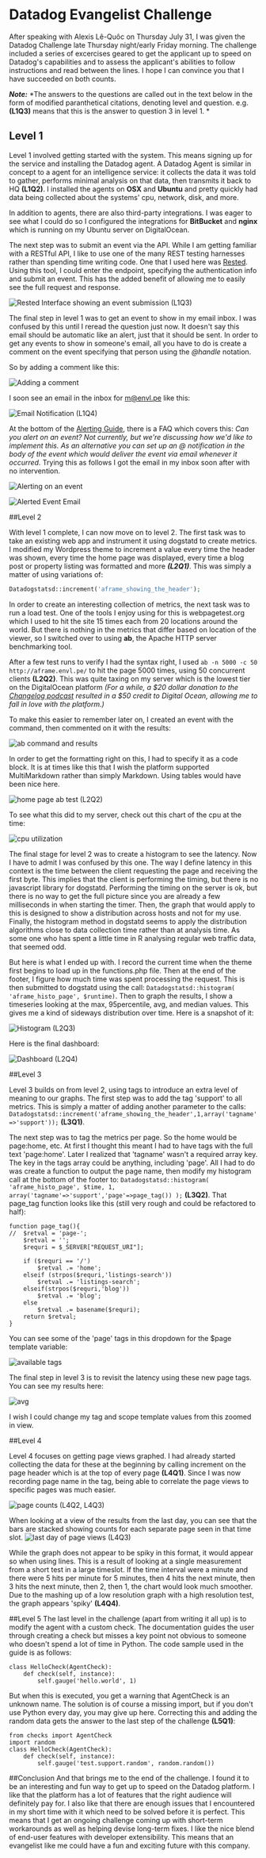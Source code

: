 # Datadog Evangelist Challenge
After speaking with Alexis Lê-Quôc on Thursday July 31, I was given the Datadog Challenge late Thursday night/early Friday morning. The challenge included a series of excercises geared to get the applicant up to speed on Datadog's capabilities and to assess the applicant's abilities to follow instructions and read between the lines. I hope I can convince you that I have succeeded on both counts.

***Note:*** *The answers to the questions are called out in the text below in the form of modified paranthetical citations, denoting level and question. e.g. **(L1Q3)** means that this is the answer to question 3 in level 1. *

## Level 1

Level 1 involved getting started with the system. This means signing up for the service and installing the Datadog agent. A Datadog Agent is similar in concept to a agent for an intelligence service: it collects the data it was told to gather, performs minimal analysis on that data, then transmits it back to HQ **(L1Q2)**. I installed the agents on **OSX** and **Ubuntu** and pretty quickly had data being collected about the systems' cpu, network, disk, and more.

In addition to agents, there are also third-party integrations. I was eager to see what I could do so I configured the integrations for **BitBucket** and **nginx** which is running on my Ubuntu server on DigitalOcean.

The next step was to submit an event via the API. While I am getting familiar with a RESTful API, I like to use one of the many REST testing harnesses rather than spending time writing code. One that I used here was [Rested](https://itunes.apple.com/us/app/rested-simple-http-requests/id421879749?mt=12). Using this tool, I could enter the endpoint, specifying the authentication info and submit an event. This has the added benefit of allowing me to easily see the full request and response.

![Rested Interface showing an event submission (L1Q3)](https://dl.dropboxusercontent.com/u/261923/Screenshot%202014-08-04%2008.30.28.png)

The final step in level 1 was to get an event to show in my email inbox. I was confused by this until I reread the question just now. It doesn't say this email should be automatic like an alert, just that it should be sent. In order to get any events to show in someone's email, all you have to do is create a comment on the event specifying that person using the *@handle* notation.

So by adding a comment like this:

![Adding a comment](https://dl.dropboxusercontent.com/u/261923/Screenshot%202014-08-04%2008.49.29.png)

I soon see an email in the inbox for m@envl.pe like this:

![Email Notification (L1Q4)](https://dl.dropboxusercontent.com/u/261923/Screenshot%202014-08-02%2011.09.09.png)

At the bottom of the [Alerting Guide](http://docs.datadoghq.com/guides/alerting/), there is a FAQ which covers this: *Can you alert on an event? Not currently, but we're discussing how we'd like to implement this. As an alternative you can set up an @ notification in the body of the event which would deliver the event via email whenever it occurred.* Trying this as follows I got the email in my inbox soon after with no intervention.

![Alerting on an event](https://dl.dropboxusercontent.com/u/261923/Screenshot%202014-08-04%2008.57.43.png)

![Alerted Event Email](https://dl.dropboxusercontent.com/u/261923/Screenshot%202014-08-04%2008.59.04.png)

##Level 2

With level 1 complete, I can now move on to level 2. The first task was to take an existing web app and instrument it using dogstatd to create metrics. I modified my Wordpress theme to increment a value every time the header was shown, every time the home page was displayed, every time a blog post or property listing was formatted and more ***(L2Q1)***. This was simply a matter of using variations of:
```php
Datadogstatsd::increment('aframe_showing_the_header');
```

In order to create an interesting collection of metrics, the next task was to run a load test. One of the tools I enjoy using for this is webpagetest.org which I used to hit the site 15 times each from 20 locations around the world. But there is nothing in the metrics that differ based on location of the viewer, so I switched over to using **ab**, the Apache HTTP server benchmarking tool. 

After a few test runs to verify I had the syntax right, I used ``ab -n 5000 -c 50 http://aframe.envl.pe/`` to hit the page 5000 times, using 50 concurrent clients **(L2Q2)**. This was quite taxing on my server which is the lowest tier on the DigitalOcean platform *(For a while, a $20 dollar donation to the [Changelog podcast](http://thechangelog.com/podcast/) resulted in a $50 credit to Digital Ocean, allowing me to fall in love with the platform.)*

To make this easier to remember later on, I created an event with the command, then commented on it with the results:

![ab command and results](https://dl.dropboxusercontent.com/u/261923/Screenshot%202014-08-04%2009.35.37.png)

In order to get the formatting right on this, I had to specify it as a code block. It is at times like this that I wish the platform supported MultiMarkdown rather than simply Markdown. Using tables would have been nice here.

![home page ab test (L2Q2)](https://dl.dropboxusercontent.com/u/261923/Screenshot%202014-08-03%2021.33.29.png)

 To see what this did to my server, check out this chart of the cpu at the time:

 ![cpu utilization](https://dl.dropboxusercontent.com/u/261923/Screenshot%202014-08-03%2021.35.53.png)

The final stage for level 2 was to create a histogram to see the latency. Now I have to admit I was confused by this one. The way I define latency in this context is the time between the client requesting the page and receiving the first byte. This implies that the client is performing the timing, but there is no javascript library for dogstatd. Performing the timing on the server is ok, but there is no way to get the full picture since you are already a few milliseconds in when starting the timer. Then, the graph that would apply to this is designed to show a distribution across hosts and not for my use. Finally, the histogram method in dogstatd seems to apply the distribution algorithms close to data collection time rather than at analysis time. As some one who has spent a little time in R analysing regular web traffic data, that seemed odd.

But here is what I ended up with. I record the current time when the theme first begins to load up in the functions.php file. Then at the end of the footer, I figure how much time was spent processing the request. This is then submitted to dogstatd using the call: ``Datadogstatsd::histogram( 'aframe_histo_page', $runtime)``. Then to graph the results, I show a timeseries looking at the max, 95percentile, avg, and median values. This gives me a kind of sideways distribution over time. Here is a snapshot of it:

![Histogram (L2Q3)](https://dl.dropboxusercontent.com/u/261923/Screenshot%202014-08-03%2013.25.02.png)

Here is the final dashboard:

![Dashboard (L2Q4)](https://dl.dropboxusercontent.com/u/261923/Screenshot%202014-08-03%2013.29.01.png)

##Level 3

Level 3 builds on from level 2, using tags to introduce an extra level of meaning to our graphs. The first step was to add the tag 'support' to all metrics. This is simply a matter of adding another parameter to the calls: ``Datadogstatsd::increment('aframe_showing_the_header',1,array('tagname'=>'support'));`` **(L3Q1)**. 

The next step was to tag the metrics per page. So the home would be page:home, etc. At first I thought this meant I had to have tags with the full text 'page:home'. Later I realized that 'tagname' wasn't a required array key. The key in the tags array could be anything, including 'page'. All I had to do was create a function to output the page name, then modify my histogram call at the bottom of the footer to: ``Datadogstatsd::histogram( 'aframe_histo_page', $time, 1, array('tagname'=>'support','page'=>page_tag()) );`` **(L3Q2)**. That page_tag function looks like this (still very rough and could be refactored to half):

```
function page_tag(){
//  $retval = 'page-';
    $retval = '';
    $requri = $_SERVER["REQUEST_URI"];
    
    if ($requri == '/')
        $retval .= 'home';
    elseif (strpos($requri,'listings-search'))
        $retval .= 'listings-search';
    elseif(strpos($requri,'blog'))
        $retval .= 'blog';
    else
        $retval .= basename($requri);
    return $retval;
}
```

You can see some of the 'page' tags in this dropdown for the $page template variable:

![available tags](https://dl.dropboxusercontent.com/u/261923/Screenshot%202014-08-03%2020.51.45.png)

The final step in level 3 is to revisit the latency using these new page tags. You can see my results here:

![avg](https://dl.dropboxusercontent.com/u/261923/Screenshot%202014-08-03%2016.20.32.png)

I wish I could change my tag and scope template values from this zoomed in view.

##Level 4

Level 4 focuses on getting page views graphed. I had already started collecting the data for these at the beginning by calling increment on the page header which is at the top of every page **(L4Q1)**. Since I was now recording page name in the tag, being able to correlate the page views to specific pages was much easier. 

![page counts (L4Q2, L4Q3)](https://dl.dropboxusercontent.com/u/261923/Screenshot%202014-08-03%2021.39.16.png)

When looking at a view of the results from the last day, you can see that the bars are stacked showing counts for each separate page seen in that time slot. 
![last day of page views (L4Q3)](https://dl.dropboxusercontent.com/u/261923/Screenshot%202014-08-04%2010.26.10.png)

While the graph does not appear to be spiky in this format, it would appear so when using lines. This is a result of looking at a single measurement from a short test in a large timeslot. If the time interval were a minute and there were 5 hits per minute for 5 minutes, then 4 hits the next minute, then 3 hits the next minute, then 2, then 1, the chart would look much smoother. Due to the mashing up of a low resolution graph with a high resolution test, the graph appears 'spiky' **(L4Q4)**.

##Level 5
The last level in the challenge (apart from writing it all up) is to modify the agent with a custom check. The documentation guides the user through creating a check but misses a key point not obvious to someone who doesn't spend a lot of time in Python. The code sample used in the guide is as follows:
```
class HelloCheck(AgentCheck):
    def check(self, instance):
        self.gauge('hello.world', 1)
```

But when this is executed, you get a warning that AgentCheck is an unknown name. The solution is of course a missing import, but if you don't use Python every day, you may give up here. Correcting this and adding the random data gets the answer to the last step of the challenge **(L5Q1)**:

```
from checks import AgentCheck
import random
class HelloCheck(AgentCheck):
    def check(self, instance):
        self.gauge('test.support.random', random.random())
```

##Conclusion
And that brings me to the end of the challenge. I found it to be an interesting and fun way to get up to speed on the Datadog platform. I like that the platform has a lot of features that the right audience will definitely pay for. I also like that there are enough issues that I encountered in my short time with it which need to be solved before it is perfect. This means that I get an ongoing challenge coming up with short-term workarounds as well as helping devise long-term fixes. I like the nice blend of end-user features with developer extensibility. This means that an evangelist like me could have a fun and exciting future with this company.
